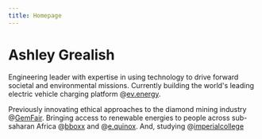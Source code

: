 ```yaml
---
title: Homepage
---
```


# Ashley Grealish

Engineering leader with expertise in using technology to drive forward societal and environmental missions. Currently building the world's leading electric vehicle charging platform @[ev.energy](https://ev.energy).

Previously innovating ethical approaches to the diamond mining industry @[GemFair](https://gemfair.com). Bringing access to renewable energies to people across sub-saharan Africa @[bboxx](https://bboxx.com) and @[e.quinox](http://e.quinox.org/). And, studying @[imperialcollege](https://www.imperial.ac.uk/)
